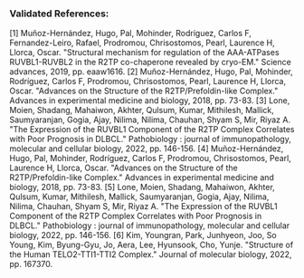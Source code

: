 ### Validated References: 
[1] Muñoz-Hernández, Hugo, Pal, Mohinder, Rodríguez, Carlos F, Fernandez-Leiro, Rafael, Prodromou, Chrisostomos, Pearl, Laurence H, Llorca, Oscar. "Structural mechanism for regulation of the AAA-ATPases RUVBL1-RUVBL2 in the R2TP co-chaperone revealed by cryo-EM." Science advances, 2019, pp. eaaw1616.
[2] Muñoz-Hernández, Hugo, Pal, Mohinder, Rodríguez, Carlos F, Prodromou, Chrisostomos, Pearl, Laurence H, Llorca, Oscar. "Advances on the Structure of the R2TP/Prefoldin-like Complex." Advances in experimental medicine and biology, 2018, pp. 73-83.
[3] Lone, Moien, Shadang, Mahaiwon, Akhter, Qulsum, Kumar, Mithilesh, Mallick, Saumyaranjan, Gogia, Ajay, Nilima, Nilima, Chauhan, Shyam S, Mir, Riyaz A. "The Expression of the RUVBL1 Component of the R2TP Complex Correlates with Poor Prognosis in DLBCL." Pathobiology : journal of immunopathology, molecular and cellular biology, 2022, pp. 146-156.
[4] Muñoz-Hernández, Hugo, Pal, Mohinder, Rodríguez, Carlos F, Prodromou, Chrisostomos, Pearl, Laurence H, Llorca, Oscar. "Advances on the Structure of the R2TP/Prefoldin-like Complex." Advances in experimental medicine and biology, 2018, pp. 73-83.
[5] Lone, Moien, Shadang, Mahaiwon, Akhter, Qulsum, Kumar, Mithilesh, Mallick, Saumyaranjan, Gogia, Ajay, Nilima, Nilima, Chauhan, Shyam S, Mir, Riyaz A. "The Expression of the RUVBL1 Component of the R2TP Complex Correlates with Poor Prognosis in DLBCL." Pathobiology : journal of immunopathology, molecular and cellular biology, 2022, pp. 146-156.
[6] Kim, Youngran, Park, Junhyeon, Joo, So Young, Kim, Byung-Gyu, Jo, Aera, Lee, Hyunsook, Cho, Yunje. "Structure of the Human TELO2-TTI1-TTI2 Complex." Journal of molecular biology, 2022, pp. 167370.
